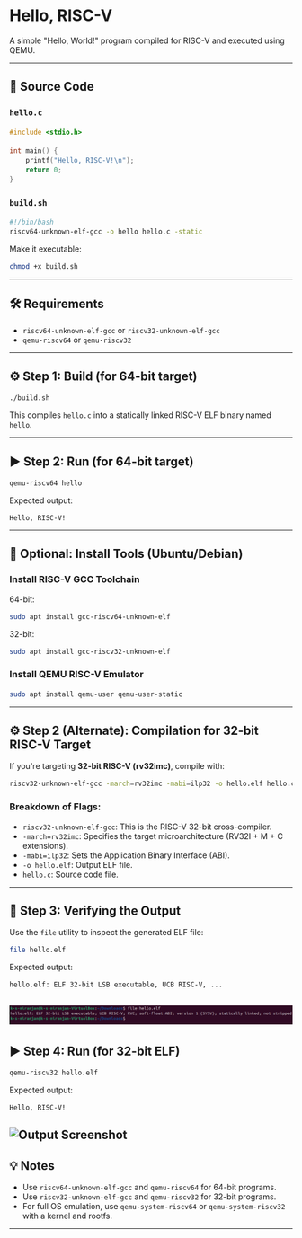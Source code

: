 # Hello, RISC-V

A simple "Hello, World!" program compiled for RISC-V and executed using QEMU.

---

## 📄 Source Code

### `hello.c`

```c
#include <stdio.h>

int main() {
    printf("Hello, RISC-V!\n");
    return 0;
}
```

### `build.sh`

```bash
#!/bin/bash
riscv64-unknown-elf-gcc -o hello hello.c -static
```

Make it executable:

```bash
chmod +x build.sh
```

---

## 🛠 Requirements

- `riscv64-unknown-elf-gcc` or `riscv32-unknown-elf-gcc`
- `qemu-riscv64` or `qemu-riscv32`

---

## ⚙ Step 1: Build (for 64-bit target)

```bash
./build.sh
```

This compiles `hello.c` into a statically linked RISC-V ELF binary named `hello`.

---

## ▶️ Step 2: Run (for 64-bit target)

```bash
qemu-riscv64 hello
```

Expected output:

```
Hello, RISC-V!
```

---

## 🧩 Optional: Install Tools (Ubuntu/Debian)

### Install RISC-V GCC Toolchain

64-bit:

```bash
sudo apt install gcc-riscv64-unknown-elf
```

32-bit:

```bash
sudo apt install gcc-riscv32-unknown-elf
```

### Install QEMU RISC-V Emulator

```bash
sudo apt install qemu-user qemu-user-static
```

---

## ⚙ Step 2 (Alternate): Compilation for 32-bit RISC-V Target

If you're targeting **32-bit RISC-V (rv32imc)**, compile with:

```bash
riscv32-unknown-elf-gcc -march=rv32imc -mabi=ilp32 -o hello.elf hello.c
```

### Breakdown of Flags:

- `riscv32-unknown-elf-gcc`: This is the RISC-V 32-bit cross-compiler.
- `-march=rv32imc`: Specifies the target microarchitecture (RV32I + M + C extensions).
- `-mabi=ilp32`: Sets the Application Binary Interface (ABI).
- `-o hello.elf`: Output ELF file.
- `hello.c`: Source code file.

---

## 🧐 Step 3: Verifying the Output

Use the `file` utility to inspect the generated ELF file:

```bash
file hello.elf
```

Expected output:

```
hello.elf: ELF 32-bit LSB executable, UCB RISC-V, ...
```
![Output Screenshot](Resources/file.png)
---

## ▶️ Step 4: Run (for 32-bit ELF)

```bash
qemu-riscv32 hello.elf
```

Expected output:

```
Hello, RISC-V!
```
![Output Screenshot](Resources/print_qrmu.png)
---
## 💡 Notes
- Use `riscv64-unknown-elf-gcc` and `qemu-riscv64` for 64-bit programs.
- Use `riscv32-unknown-elf-gcc` and `qemu-riscv32` for 32-bit programs.
- For full OS emulation, use `qemu-system-riscv64` or `qemu-system-riscv32` with a kernel and rootfs.

---


